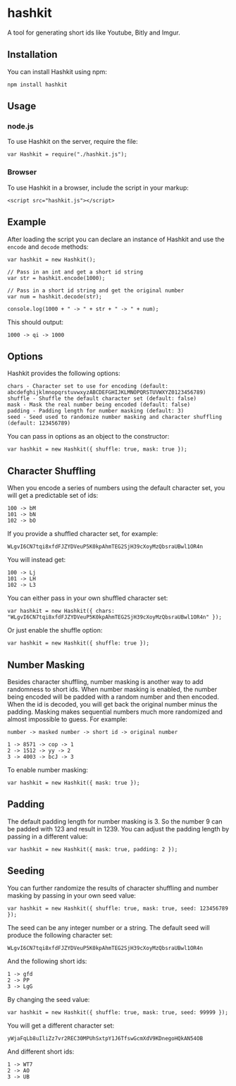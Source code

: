 hashkit
=======

A tool for generating short ids like Youtube, Bitly and Imgur.

## Installation

You can install Hashkit using npm:

    npm install hashkit

## Usage

### node.js

To use Hashkit on the server, require the file:

    var Hashkit = require("./hashkit.js");

### Browser

To use Hashkit in a browser, include the script in your markup:

    <script src="hashkit.js"></script>

## Example

After loading the script you can declare an instance of Hashkit and use the `encode` and `decode` methods:

    var hashkit = new Hashkit();

    // Pass in an int and get a short id string
    var str = hashkit.encode(1000);

    // Pass in a short id string and get the original number
    var num = hashkit.decode(str);

    console.log(1000 + " -> " + str + " -> " + num);

This should output:

    1000 -> qi -> 1000

## Options

Hashkit provides the following options:

    chars - Character set to use for encoding (default: abcdefghijklmnopqrstuvwxyzABCDEFGHIJKLMNOPQRSTUVWXYZ0123456789)
    shuffle - Shuffle the default character set (default: false)
    mask - Mask the real number being encoded (default: false)
    padding - Padding length for number masking (default: 3)
    seed - Seed used to randomize number masking and character shuffling (default: 123456789)

You can pass in options as an object to the constructor:

    var hashkit = new Hashkit({ shuffle: true, mask: true });

## Character Shuffling

When you encode a series of numbers using the default character set, you will get a predictable set of ids:

    100 -> bM
    101 -> bN
    102 -> bO

If you provide a shuffled character set, for example:

    WLgvI6CN7tqi8xfdFJZYDVeuP5K0kpAhmTEG2SjH39cXoyMzQbsraUBwl1OR4n

You will instead get:

    100 -> Lj
    101 -> LH
    102 -> L3

You can either pass in your own shuffled character set:

    var hashkit = new Hashkit({ chars: "WLgvI6CN7tqi8xfdFJZYDVeuP5K0kpAhmTEG2SjH39cXoyMzQbsraUBwl1OR4n" });

Or just enable the shuffle option:

    var hashkit = new Hashkit({ shuffle: true });

## Number Masking

Besides character shuffling, number masking is another way to add randomness to short ids. When number masking is enabled, the number being
encoded will be padded with a random number and then encoded. When the id is decoded, you will get back the original number minus the padding.
Masking makes sequential numbers much more randomized and almost impossible to guess. For example:

    number -> masked number -> short id -> original number

    1 -> 8571 -> cop -> 1
    2 -> 1512 -> yy -> 2
    3 -> 4003 -> bcJ -> 3

To enable number masking:

    var hashkit = new Hashkit({ mask: true });

## Padding

The default padding length for number masking is 3. So the number 9 can be padded with 123 and result in 1239. You can adjust the padding length by
passing in a different value:

    var hashkit = new Hashkit({ mask: true, padding: 2 });

## Seeding

You can further randomize the results of character shuffling and number masking by passing in your own seed value:

    var hashkit = new Hashkit({ shuffle: true, mask: true, seed: 123456789 });

The seed can be any integer number or a string. The default seed will produce the following character set:

    WLgvI6CN7tqi8xfdFJZYDVeuP5K0kpAhmTEG2SjH39cXoyMzQbsraUBwl1OR4n

And the following short ids:

    1 -> gfd
    2 -> PP
    3 -> LgG

By changing the seed value:

    var hashkit = new Hashkit({ shuffle: true, mask: true, seed: 99999 });

You will get a different character set:

    yWjaFqLb8uIliZz7vr2REC30MPUhSxtpY1J6TfswGcmXdV9KDnegoHQkAN54OB

And different short ids:

    1 -> WT7
    2 -> AO
    3 -> UB
